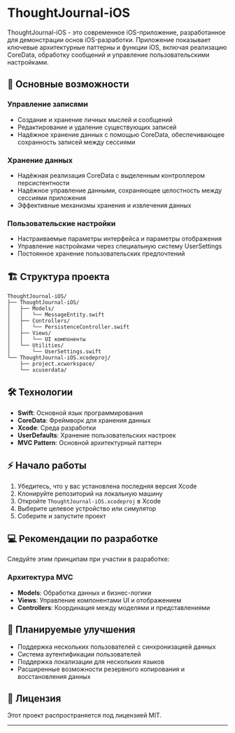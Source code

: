 # ThoughtJournal-iOS

ThoughtJournal-iOS - это современное iOS-приложение, разработанное для демонстрации основ iOS-разработки. Приложение показывает ключевые архитектурные паттерны и функции iOS, включая реализацию CoreData, обработку сообщений и управление пользовательскими настройками.

## 🌟 Основные возможности

### Управление записями
- Создание и хранение личных мыслей и сообщений
- Редактирование и удаление существующих записей
- Надёжное хранение данных с помощью CoreData, обеспечивающее сохранность записей между сессиями

### Хранение данных
- Надёжная реализация CoreData с выделенным контроллером персистентности
- Надёжное управление данными, сохраняющее целостность между сессиями приложения
- Эффективные механизмы хранения и извлечения данных

### Пользовательские настройки
- Настраиваемые параметры интерфейса и параметры отображения
- Управление настройками через специальную систему UserSettings
- Постоянное хранение пользовательских предпочтений

## 🏗 Структура проекта

```
ThoughtJournal-iOS/
├── ThoughtJournal-iOS/
│   ├── Models/
│   │   └── MessageEntity.swift
│   ├── Controllers/
│   │   └── PersistenceController.swift
│   ├── Views/
│   │   └── UI компоненты
│   └── Utilities/
│       └── UserSettings.swift
└── ThoughtJournal-iOS.xcodeproj/
    ├── project.xcworkspace/
    └── xcuserdata/
```

## 🛠 Технологии

- **Swift**: Основной язык программирования
- **CoreData**: Фреймворк для хранения данных
- **Xcode**: Среда разработки
- **UserDefaults**: Хранение пользовательских настроек
- **MVC Pattern**: Основной архитектурный паттерн

## ⚡️ Начало работы

1. Убедитесь, что у вас установлена последняя версия Xcode
2. Клонируйте репозиторий на локальную машину
3. Откройте `ThoughtJournal-iOS.xcodeproj` в Xcode
4. Выберите целевое устройство или симулятор
5. Соберите и запустите проект

## 💻 Рекомендации по разработке

Следуйте этим принципам при участии в разработке:

### Архитектура MVC
- **Models**: Обработка данных и бизнес-логики
- **Views**: Управление компонентами UI и отображением
- **Controllers**: Координация между моделями и представлениями

## 🚀 Планируемые улучшения

- Поддержка нескольких пользователей с синхронизацией данных
- Система аутентификации пользователей
- Поддержка локализации для нескольких языков
- Расширенные возможности резервного копирования и восстановления данных

## 📝 Лицензия

Этот проект распространяется под лицензией MIT.

---

